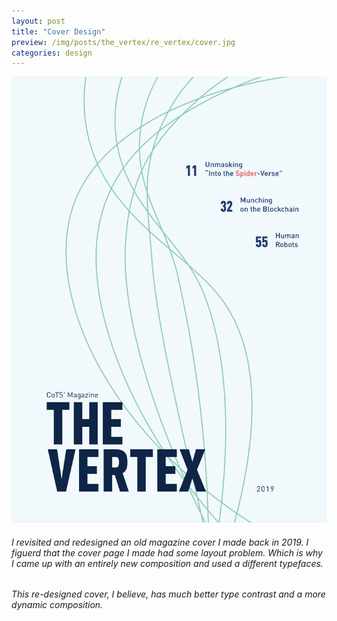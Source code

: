 ```yaml
---
layout: post
title: "Cover Design"
preview: /img/posts/the_vertex/re_vertex/cover.jpg
categories: design
---
```


![The Vertex](/img/posts/the_vertex/re_vertex/cover.jpg) <br> 
###### I revisited and redesigned an old magazine cover I made back in 2019. I figuerd that the cover page I made had some layout problem. Which is why I came up with an entirely new composition and used a different typefaces.

###### This re-designed cover, I believe, has much better type contrast and a more dynamic composition.
